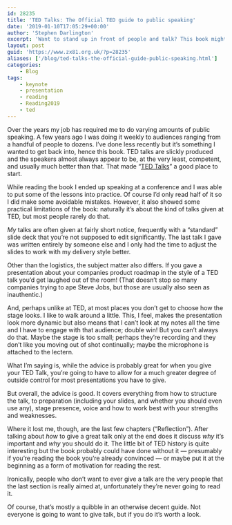 ```yaml
---
id: 28235
title: 'TED Talks: The Official TED guide to public speaking'
date: '2019-01-10T17:05:29+00:00'
author: 'Stephen Darlington'
excerpt: 'Want to stand up in front of people and talk? This book might help you do that. '
layout: post
guid: 'https://www.zx81.org.uk/?p=28235'
aliases: ['/blog/ted-talks-the-official-guide-public-speaking.html']
categories:
    - Blog
tags:
    - keynote
    - presentation
    - reading
    - Reading2019
    - ted
---
```


Over the years my job has required me to do varying amounts of public speaking. A few years ago I was doing it weekly to audiences ranging from a handful of people to dozens. I’ve done less recently but it’s something I wanted to get back into, hence this book. TED talks are slickly produced and the speakers almost always appear to be, at the very least, competent, and usually much better than that. That made “[TED Talks](https://amzn.to/2Vpso0C)” a good place to start.

While reading the book I ended up speaking at a conference and I was able to put some of the lessons into practice. Of course I’d only read half of it so I did make some avoidable mistakes. However, it also showed some practical limitations of the book: naturally it’s about the kind of talks given at TED, but most people rarely do that.

*My* talks are often given at fairly short notice, frequently with a “standard” slide deck that you’re not supposed to edit significantly. The last talk I gave was written entirely by someone else and I only had the time to adjust the slides to work with my delivery style better.

Other than the logistics, the subject matter also differs. If you gave a presentation about your companies product roadmap in the style of a TED talk you’d get laughed out of the room! (That doesn’t stop so many companies trying to ape Steve Jobs, but those are usually also seen as inauthentic.)

And, perhaps unlike at TED, at most places you don’t get to choose how the stage looks. I like to walk around a little. This, I feel, makes the presentation look more dynamic but also means that I can’t look at my notes all the time and I have to engage with that audience; double win! But you can’t always do that. Maybe the stage is too small; perhaps they’re recording and they don’t like you moving out of shot continually; maybe the microphone is attached to the lectern.

What I’m saying is, while the advice is probably great for when you give your TED Talk, you’re going to have to allow for a much greater degree of outside control for most presentations you have to give.

But overall, the advice is good. It covers everything from how to structure the talk, to preparation (including your slides, and whether you should even use any), stage presence, voice and how to work best with your strengths and weaknesses.

Where it lost me, though, are the last few chapters (“Reflection”). After talking about *how* to give a great talk only at the end does it discuss *why* it’s important and *why* you should do it. The little bit of TED history is quite interesting but the book probably could have done without it — presumably if you’re reading the book you’re already convinced — or maybe put it at the beginning as a form of motivation for reading the rest.

Ironically, people who don’t want to ever give a talk are the very people that the last section is really aimed at, unfortunately they’re never going to read it.

Of course, that’s mostly a quibble in an otherwise decent guide. Not everyone is going to want to give talk, but if you do it’s worth a look.